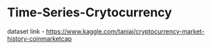 # Time-Series-Crytocurrency
dataset link - https://www.kaggle.com/taniaj/cryptocurrency-market-history-coinmarketcap
